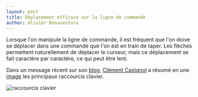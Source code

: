 ```yaml
---
layout: post
title: Déplacement efficace sur la ligne de commande
author: Olivier Bonaventure
---
```


Lorsque l'on manipule la ligne de commande, il est fréquent que l'on doive se déplacer dans une commande
que l'on est en train de taper. Les flèches permettent naturellement de déplacer le curseur, mais ce déplacement 
se fait caractère par caractère, ce qui peut être lent.

Dans un message récent sur son [blog](https://clementc.github.io/blog/2018/01/25/moving_cli/), 
[Clément Castgnol](https://clementc.github.io/blog/)
a résumé en une [image](https://clementc.github.io/figures/moving_cli.png) 
les principaux raccourcis clavier.

![raccourcis clavier](https://clementc.github.io/figures/moving_cli.png)
